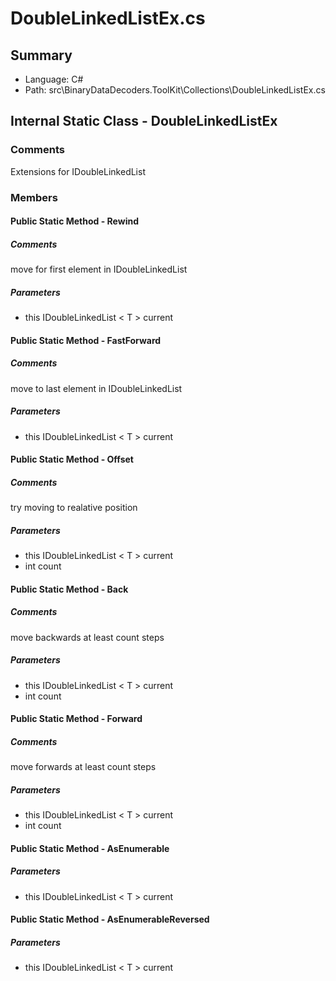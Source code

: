 ﻿# DoubleLinkedListEx.cs

## Summary

* Language: C#
* Path: src\BinaryDataDecoders.ToolKit\Collections\DoubleLinkedListEx.cs

## Internal Static Class - DoubleLinkedListEx

### Comments

 <summary>
 Extensions for IDoubleLinkedList
 </summary>

### Members

#### Public Static Method - Rewind

##### Comments

 <summary>
 move for first element in IDoubleLinkedList
 </summary>
 <typeparamname="T"></typeparam>
 <paramname="current"></param>
 <returns></returns>

#####  Parameters

 - this IDoubleLinkedList < T > current 

#### Public Static Method - FastForward

##### Comments

 <summary>
 move to last element in IDoubleLinkedList
 </summary>
 <typeparamname="T"></typeparam>
 <paramname="current"></param>
 <returns></returns>

#####  Parameters

 - this IDoubleLinkedList < T > current 

#### Public Static Method - Offset

##### Comments

 <summary>
 try moving to realative position
 </summary>
 <typeparamname="T"></typeparam>
 <paramname="current"></param>
 <paramname="count"></param>
 <returns></returns>

#####  Parameters

 - this IDoubleLinkedList < T > current 
 - int count 

#### Public Static Method - Back

##### Comments

 <summary>
 move backwards at least count steps
 </summary>
 <typeparamname="T"></typeparam>
 <paramname="current"></param>
 <paramname="count"></param>
 <returns></returns>

#####  Parameters

 - this IDoubleLinkedList < T > current 
 - int count 

#### Public Static Method - Forward

##### Comments

 <summary>
 move forwards at least count steps
 </summary>
 <typeparamname="T"></typeparam>
 <paramname="current"></param>
 <paramname="count"></param>
 <returns></returns>

#####  Parameters

 - this IDoubleLinkedList < T > current 
 - int count 

#### Public Static Method - AsEnumerable

#####  Parameters

 - this IDoubleLinkedList < T > current 

#### Public Static Method - AsEnumerableReversed

#####  Parameters

 - this IDoubleLinkedList < T > current 

